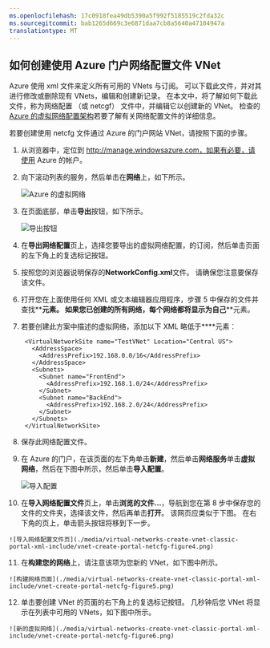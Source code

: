 ```yaml
---
ms.openlocfilehash: 17c0918fea49db5390a5f992f5185519c2fda32c
ms.sourcegitcommit: bab1265d669c3e6871daa7cb8a5640a47104947a
translationtype: MT
---
```

## 如何创建使用 Azure 门户网络配置文件 VNet

Azure 使用 xml 文件来定义所有可用的 VNets 与订阅。 可以下载此文件，并对其进行修改或删除现有 VNets，编辑和创建新记录。 在本文中，将了解如何下载此文件，称为网络配置 （或 netcgf） 文件中，并编辑它以创建新的 VNet。 检查的[Azure 的虚拟网络配置架构](https://msdn.microsoft.com/library/azure/jj157100.aspx)若要了解有关网络配置文件的详细信息。

若要创建使用 netcfg 文件通过 Azure 的门户网站 VNet，请按照下面的步骤。

1. 从浏览器中，定位到 http://manage.windowsazure.com，如果有必要，请使用 Azure 的帐户。
2. 向下滚动列表的服务，然后单击在**网络**上，如下所示。

    ![Azure 的虚拟网络](./media/virtual-networks-create-vnet-classic-portal-xml-include/vnet-create-portal-netcfg-figure1.gif)

3. 在页面底部，单击**导出**按钮，如下所示。

    ![导出按钮](./media/virtual-networks-create-vnet-classic-portal-xml-include/vnet-create-portal-netcfg-figure2.png)

4. 在**导出网络配置**页上，选择您要导出的虚拟网络配置，的订阅，然后单击页面的左下角上的复选标记按钮。
5. 按照您的浏览器说明保存的**NetworkConfig.xml**文件。 请确保您注意要保存该文件。
6. 打开您在上面使用任何 XML 或文本编辑器应用程序，步骤 5 中保存的文件并查找**<VirtualNetworkSites>**元素。 如果您已创建的所有网络，每个网络都将显示为自己**<VirtualNetworkSite>**元素。
7. 若要创建此方案中描述的虚拟网络，添加以下 XML 略低于**<VirtualNetworkSites>**元素︰

        <VirtualNetworkSite name="TestVNet" Location="Central US">
          <AddressSpace>
            <AddressPrefix>192.168.0.0/16</AddressPrefix>
          </AddressSpace>
          <Subnets>
            <Subnet name="FrontEnd">
              <AddressPrefix>192.168.1.0/24</AddressPrefix>
            </Subnet>
            <Subnet name="BackEnd">
              <AddressPrefix>192.168.2.0/24</AddressPrefix>
            </Subnet>
          </Subnets>
        </VirtualNetworkSite>

8.  保存此网络配置文件。
9.  在 Azure 的门户，在该页面的左下角单击**新建**，然后单击**网络服务**单击**虚拟网络**，然后在下图中所示，然后单击**导入配置**。

    ![导入配置](./media/virtual-networks-create-vnet-classic-portal-xml-include/vnet-create-portal-netcfg-figure3.gif)

10.  在**导入网络配置文件**页上，单击**浏览的文件...**，导航到您在第 8 步中保存您的文件的文件夹，选择该文件，然后再单击**打开**。 该网页应类似于下图。 在右下角的页上，单击箭头按钮将移到下一步。

    ![导入网络配置文件页](./media/virtual-networks-create-vnet-classic-portal-xml-include/vnet-create-portal-netcfg-figure4.png)

11.   在**构建您的网络**上，请注意该项为您新的 VNet，如下图中所示。

    ![构建网络页面](./media/virtual-networks-create-vnet-classic-portal-xml-include/vnet-create-portal-netcfg-figure5.png)

12.   单击要创建 VNet 的页面的右下角上的复选标记按钮。 几秒钟后您 VNet 将显示在列表中可用的 VNets，如下图中所示。

    ![新的虚拟网络](./media/virtual-networks-create-vnet-classic-portal-xml-include/vnet-create-portal-netcfg-figure6.png)
